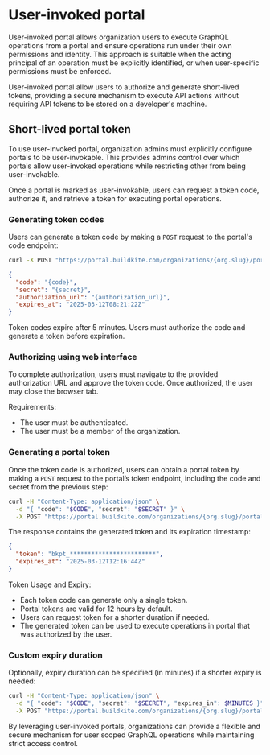 # User-invoked portal

User-invoked portal allows organization users to execute GraphQL operations from a portal and ensure operations run under their own permissions and identity. This approach is suitable when the acting principal of an operation must be explicitly identified, or when user-specific permissions must be enforced.

User-invoked portal allow users to authorize and generate short-lived tokens, providing a secure mechanism to execute API actions without requiring API tokens to be stored on a developer's machine.

## Short-lived portal token

To use user-invoked portal, organization admins must explicitly configure portals to be user-invokable. This provides admins control over which portals allow user-invoked operations while restricting other from being user-invokable.

Once a portal is marked as user-invokable, users can request a token code, authorize it, and retrieve a token for executing portal operations.

### Generating token codes

Users can generate a token code by making a `POST` request to the portal's code endpoint:

```bash
curl -X POST "https://portal.buildkite.com/organizations/{org.slug}/portals/{portal.slug}/codes"
```

```json
{
  "code": "{code}",
  "secret": "{secret}",
  "authorization_url": "{authorization_url}",
  "expires_at": "2025-03-12T08:21:22Z"
}
```
Token codes expire after 5 minutes. Users must authorize the code and generate a token before expiration.

### Authorizing using web interface

To complete authorization, users must navigate to the provided authorization URL and approve the token code. Once authorized, the user may close the browser tab.

Requirements:

- The user must be authenticated.
- The user must be a member of the organization.

### Generating a portal token

Once the token code is authorized, users can obtain a portal token by making a `POST` request to the portal’s token endpoint, including the code and secret from the previous step:

```bash
curl -H "Content-Type: application/json" \
  -d "{ "code": "$CODE", "secret": "$SECRET" }" \
  -X POST "https://portal.buildkite.com/organizations/{org.slug}/portals/{portal.slug}/tokens"
```
The response contains the generated token and its expiration timestamp:

```json
{
  "token": "bkpt_************************",
  "expires_at": "2025-03-12T12:16:44Z"
}
```

Token Usage and Expiry:

- Each token code can generate only a single token.
- Portal tokens are valid for 12 hours by default.
- Users can request token for a shorter duration if needed.
- The generated token can be used to execute operations in portal that was authorized by the user.

### Custom expiry duration

Optionally, expiry duration can be specified (in minutes) if a shorter expiry is needed:

```bash
curl -H "Content-Type: application/json" \
  -d "{ "code": "$CODE", "secret": "$SECRET", "expires_in": $MINUTES }" \
  -X POST "https://portal.buildkite.com/organizations/{org.slug}/portals/{portal.slug}/tokens"
```

By leveraging user-invoked portals, organizations can provide a flexible and secure mechanism for user scoped GraphQL operations while maintaining strict access control.
